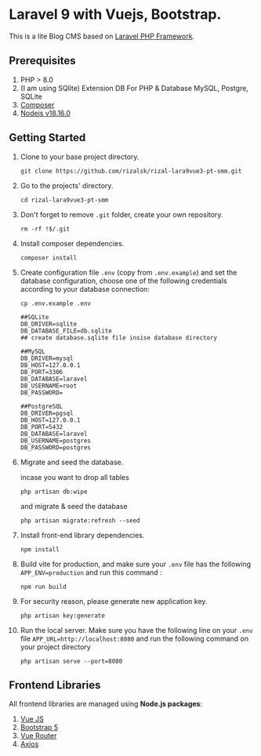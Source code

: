 # Laravel 9 with Vuejs, Bootstrap.

This is a lite Blog CMS based on [Laravel PHP Framework](https://laravel.com/docs/9.x/releases).

## Prerequisites

1. PHP > 8.0
1. (I am using SQlite) Extension DB For PHP & Database MySQL, Postgre, SQLite
1. [Composer](http://getcomposer.org)
1. [Nodejs v18.16.0](https://nodejs.org)

## Getting Started

1. Clone to your base project directory.

	```
	git clone https://github.com/rizalsk/rizal-lara9vue3-pt-smm.git
	```

1. Go to the projects' directory.

	```
	cd rizal-lara9vue3-pt-smm

1. Don't forget to remove `.git` folder, create your own repository.

	```
	rm -rf !$/.git
	```

1. Install composer dependencies.

	```
	composer install
	```

2. Create configuration file `.env` (copy from `.env.example`) and set the database configuration, choose one of the following credentials according to your database connection:
    ```
	cp .env.example .env
	```

	```
    ##SQLite
	DB_DRIVER=sqlite
	DB_DATABASE_FILE=db.sqlite
	## create database.sqlite file insise database directory

    ##MySQL
    DB_DRIVER=mysql
	DB_HOST=127.0.0.1
    DB_PORT=3306
    DB_DATABASE=laravel
    DB_USERNAME=root
    DB_PASSWORD=
		
	##PostgreSQL
	DB_DRIVER=pgsql
	DB_HOST=127.0.0.1
    DB_PORT=5432
    DB_DATABASE=laravel
    DB_USERNAME=postgres
    DB_PASSWORD=postgres
	```
3. Migrate and seed the database.

	incase you want to drop all tables
	```
	php artisan db:wipe
	```
	and migrate & seed the database
	```
	php artisan migrate:refresh --seed
	```
4. Install front-end library dependencies.
    ```
    npm install
	```
5. Build vite for production, and make sure your `.env` file has the following `APP_ENV=production` and run this command :
    ```
    npm run build
	```
6. For security reason, please generate new application key.
	```
	php artisan key:generate
	```
7. Run the local server.
   Make sure you have the following line on your `.env` file `APP_URL=http://localhost:8080` and run the following command on your project directory
	```
	php artisan serve --port=8080
	```

## Frontend Libraries

All frontend libraries are managed using **Node.js packages**:

1. [Vue JS](https://vuejs.org)
1. [Bootstrap 5](https://getbootstrap.com/docs/5.3/getting-started/download/)
1. [Vue Router](https://router.vuejs.org/)
1. [Axios](https://axios-http.com/docs/intro)
